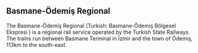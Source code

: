 ## Basmane-Ödemiş Regional

The Basmane-Ödemiş Regional (Turkish: Basmane-Ödemiş Bölgesel Ekspresi ) is a regional rail service operated by the Turkish State Railways. The trains run between Basmane Terminal in İzmir and the town of Ödemiş, 113km to the south-east.